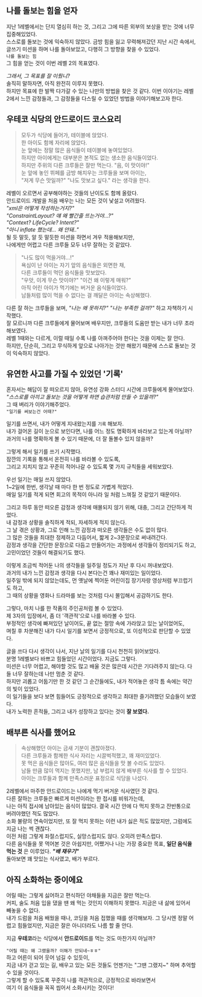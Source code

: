 ## 나를 돌보는 힘을 얻자

지난 1레벨에서는 단지 열심히 하는 것, 그리고 그에 따른 외부의 보상을 받는 것에 너무 집중해있었다.   
스스로를 돌보는 것에 익숙하지 않았다. 금방 힘을 잃고 무력해져갔던 지난 시간 속에서,   
글쓰기 미션을 하며 나를 돌아보았고, 다행히 그 방향을 찾을 수 있었다.   
`나를 돌보는 힘`   
그 힘을 얻는 것이 이번 레벨 2의 목표였다.

_그래서, 그 목표를 잘 이뤘니?_   
솔직히 말하자면, 아직 완전히 이루지 못했다.   
하지만 목표에 한 발짝 다가갈 수 있는 나만의 방법을 찾은 것 같다.
이번 이야기는 레벨 2에서 느낀 감정들과, 그 감정들을 다스릴 수 있었던 방법을 이야기해보고자 한다.


## 우테코 식당의 안드로이드 코스요리

> 모두가 식당에 들어가, 테이블에 앉았다.   
> 한 아이도 함께 자리에 앉았다.   
> 눈 앞에는 정말 많은 음식들이 테이블에 놓여있었다.   
> 하지만 아이에게는 대부분은 본적도 없는 생소한 음식들이었다.   
> 하지만 주위의 다른 크루들은 잘만 먹는다. "음, 이 맛이야!"   
> 눈 앞에 놓인 뷔페를 금방 해치우는 크루들을 보며 아이는,   
> "저게 무슨 맛일까?" "나도 맛보고 싶다." 라는 생각을 한다.

레벨이 오르면서 공부해야하는 것들의 난이도도 함께 올랐다.   
안드로이드 개발을 처음 배우는 나는 모든 것이 낯설고 어려웠다.   
_"xml은 어떻게 작성하는거지?"_   
_"ConstraintLayout? 얘 왜 빨간줄 뜨는거야...?"_   
_"Context? LifeCycle? Intent?"_   
_"아니 inflate 했는데... 왜 안돼.."_   
될 듯 말듯, 알 듯 말듯한 미션을 하면서 겨우 적용해보지만,   
나에게만 어렵고 다른 크루들 모두 너무 잘하는 것 같았다.

> "나도 많이 먹을거야...!"   
> 욕심이 난 아이는 자기 앞의 음식들은 외면한 채,   
> 다른 크루들이 먹던 음식들을 맛보았다.   
> "우앗, 이게 무슨 맛이야?" "이건 왜 이렇게 매워?"   
> 아직 어린 아이가 먹기에는 버거운 음식들이었다.   
> 남들처럼 많이 먹을 수 없다는 걸 깨달은 아이는 속상해했다.

다른 잘 하는 크루들을 보며, _"나는 왜 못하지?" "나는 부족한 걸까?"_ 하고 자책하기 시작했다.   
잘 모르니까 다른 크루들에게 물어보며 배우지만, 크루들의 도움만 받는 내가 너무 초라해보였다.   
레벨 1때와는 다르게, 이럴 때일 수록 나를 아껴주어야 한다는 것을 이제는 잘 안다.  
하지만, 단순히, 그리고 무식하게 앞으로 나아가는 것만 해왔기 때문에 스스로 돌보는 것이 익숙하지 않았다.


## 유연한 사고를 가질 수 있었던 '기록'

혼자서는 해답이 잘 떠오르지 않아, 유연성 강화 스터디 시간에 크루들에게 물어보았다.   
_"스스로를 아끼고 돌보는 것을 어떻게 하면 습관처럼 만들 수 있을까?"_   
그 때 벼리가 이야기해주었다.   
`"일기를 써보는건 어때?"`

일기를 쓰면서, 내가 어떻게 지내왔는지를 `기록` 해보자.   
내가 걸어온 길이 눈으로 보인다면, 나를 어느 정도 명확하게 바라보고 있는게 아닐까?   
과거의 나를 명확하게 볼 수 있기 때문에, 더 잘 돌볼수 있지 않을까?

그렇게 해서 일기를 쓰기 시작했다.   
잠깐의 기록을 통해서 온전히 나를 바라볼 수 있도록,   
그리고 지치지 않고 꾸준히 적어나갈 수 있도록 몇 가지 규칙들을 세워보았다.

우선 일기는 매일 쓰지 않았다.   
1~2일에 한번, 생각날 때 마다 한 번 정도로 가볍게 적었다.   
매일 일기를 적게 되면 회고의 목적이 아니라 일 처럼 느껴질 것 같았기 때문이다.

그리고 하루 동안 떠오른 감정과 생각에 매몰되지 않기 위해, 대충, 그리고 간단하게 적었다.   
내 감정과 상황을 솔직하게 적되, 자세하게 적지 않는다.   
그 날 겪은 상황과, 그로 인해 느낀 감정과 떠오른 생각들은 수도 없이 많다.   
그 많은 것들을 최대한 정제하고 다듬어서, 짧게 2~3문장으로 써내려간다.   
감정과 생각을 간단한 문장으로 다듬고 만들어가는 과정에서 생각들이 정리되기도 하고, 고민이었던 것들이 해결되기도 했다. 

이렇게 조금씩 적어둔 나의 생각들을 일주일 정도가 지난 후 다시 꺼내보았다.   
과거의 내가 느낀 감정과 생각을 다시 본다는건 꽤나 재미있는 일이었다.   
일주일 밖에 되지 않았는데도, 먼 옛날에 찍어둔 어린이집 장기자랑 영상처럼 부끄럽기도 하고,   
그 때의 상황을 영화나 드라마를 보는 것처럼 다시 몰입해서 공감하기도 한다.

그렇다, 마치 나를 한 작품의 주인공처럼 볼 수 있었다.   
제 3자의 입장에서, 좀 더 '객관적'으로 나를 바라볼 수 있다.   
부정적인 생각에 빠져있던 날이어도, 끝 없는 절망 속에 가라앉고 있는 날이었어도,   
며칠 후 차분해진 내가 다시 일기를 보면서 긍정적으로, 또 이성적으로 판단할 수 있었다.

글을 쓰다 다시 생각이 나서, 지난 날의 일기를 다시 천천히 읽어보았다.   
분명 1레벨보다 바쁘고 힘들었던 시간이었다. 지금도 그렇다.   
미션은 너무 어렵고, 해야할 것도 많고 배울 것은 많은데 시간은 기다려주지 않는다.
다들 너무 잘하는데 나만 멈춘 것 같다.  
하지만 괴롭고 어둡기만 한 것 같던 그 순간들에도, 내가 적어놓은 생각 틈 속에는 약간의 빛이 있었다.   
이 일기들을 보다 보면 힘들어도 긍정적으로 생각하고 최대한 즐기려했던 모습들이 보였다.   
내가 노력한 흔적들, 그리고 내가 성장하고 있다는 것이 **잘 보였다.**

## 배부른 식사를 했어요

> 속상해했던 아이는 금새 기분이 괜찮아졌다.   
> 다른 크루들과 함께한 식사 자리는 시끌벅적했고, 꽤 재미있었다.   
> 못 먹은 음식들은 많아도, 여러 많은 음식들을 맛 볼 수라도 있었다.   
> 남들 만큼 많이 먹지는 못했지만, 남 부럽지 않게 배부른 식사를 할 수 있었다.   
> 아이는 크루들과 함께 만족스러운 표정으로 식당을 나섰다.

2레벨에서 마주한 안드로이드는 나에게 먹기 버거운 식사였던 것 같다.   
다른 잘하는 크루들은 빠르게 미션이라는 한 접시를 비워가는데,   
나는 아직 접시에 남아있는 음식이 많았다. 결국 시간 안에 다 먹지 못하고 잔반통으로 버려야했던 적도 많았다.   
소화 불량의 연속이었지만, 또 잘 먹지 못하는 이런 내가 싫은 적도 많았지만, 그럼에도 지금 나는 썩 괜찮다.   
이전 처럼 그렇게 좌절스럽지도, 실망스럽지도 않다. 오히려 만족스럽다.   
다른 음식들을 못 먹어본 것은 아쉽지만, 어쨌거나 나는 가장 중요한 목표, **일단 음식을 먹는 것** 은 이루었다.
***"배 채우기"***   
돌아보면 꽤 맛있는 식사였고, 배가 부르다.

## 아직 소화하는 중이에요

어릴 때는 그렇게 싫어하고 편식하던 야채들을 지금은 잘만 먹는다.   
커피, 술도 처음 입을 댔을 땐 왜 먹는 것인지 이해하지 못했다. 지금은 내 삶에 있어서 빼놓을 수 없다.   
내가 드럼을 처음 배웠을 때나, 코딩을 처음 접했을 때를 생각해보자. 그 당시엔 정말 어렵고 힘들었지만, 지금은 잘은 아니더라도 나름 할 줄 안다.   

지금 **우테코**라는 식당에서 **안드로이드**를 먹는 것도 마찬가지 아닐까?

`"어릴 때는 왜 그랬을까? 이해가 안되네~ㅎㅎ"`   
하고 어른이 되어 웃어 넘길 수 있듯이,   
지금 내가 걷고 있는 길, 배우고 있는 모든 것들도 언젠가는 "그땐 그랬지~" 하며 추억할 수 있을 것이다.   
그렇게 할 수 있도록 꾸준히 나를 객관적으로, 긍정적으로 바라보면서   
여기 이 음식들을 꼭꼭 씹어서 소화시키는 것이다!
